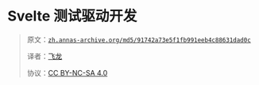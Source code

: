 # Svelte 测试驱动开发

> 原文：[`zh.annas-archive.org/md5/91742a73e5f1fb991eeb4c88631dad0c`](https://zh.annas-archive.org/md5/91742a73e5f1fb991eeb4c88631dad0c)
> 
> 译者：[飞龙](https://github.com/wizardforcel)
> 
> 协议：[CC BY-NC-SA 4.0](http://creativecommons.org/licenses/by-nc-sa/4.0/)